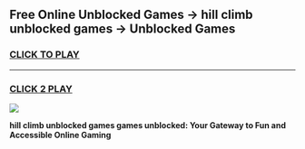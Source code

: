 
## Free Online Unblocked Games → hill climb unblocked games → Unblocked Games
<h3>
<a href="https://premium.freeplayer.one?title=hill_climb_unblocked_games&ref=21F">CLICK TO PLAY</a></h3>
<hr>

<h3>
<a href="https://premium.freeplayer.one?title=hill_climb_unblocked_games&ref=21F">CLICK 2 PLAY</a>
  
</h3>

<a href="https://premium.freeplayer.one?title=hill_climb_unblocked_games&ref=21F/"><img src="https://clearcache.store/games.png"></a>


**hill climb unblocked games games unblocked: Your Gateway to Fun and Accessible Online Gaming**
